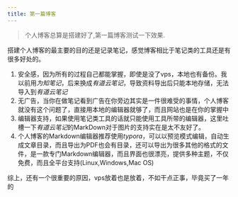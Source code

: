 ```yaml
---
title: 第一篇博客
---
```

> 个人博客总算是搭建好了,第一篇博客测试一下效果.

搭建个人博客的最主要的目的还是记录笔记，感觉博客相比于笔记类的工具还是有很多好处的。
1. 安全感，因为所有的过程自己都能掌握，即使是没了vps，本地也有备份。我以前用*为知笔记*，后来换成*有道云笔记*，导致资料导出后只能本地存储，无法导入到*有道云笔记*
2. 无广告，当你在做笔记看到广告在你旁边其实是一件很难受的事情，个人博客就没有这个问题了，直接用本地的编辑器就够了，而且网站也是在你的掌握中
3. 编辑器支持，如果使用笔记类工具的话就只能使用工具所带的编辑器，这里吐槽一下*有道云笔记*的MarkDown对于图片的支持实在是太不友好了。
4. 个人博客的Markdown编辑器推荐使用*typora*，可以以预览模式编辑，自动生成文章目录，而且导出为PDF也会有目录，还可以导出为很多其他的格式的文件，是一款专门Markdown编辑器，而且界面也很漂亮，提供多种主题，不仅免费，而且全平台支持(Linux,Windows,Mac OS)

综上，还有一个很重要的原因，vps放着也是放着，不如干点正事，毕竟买了一年的
